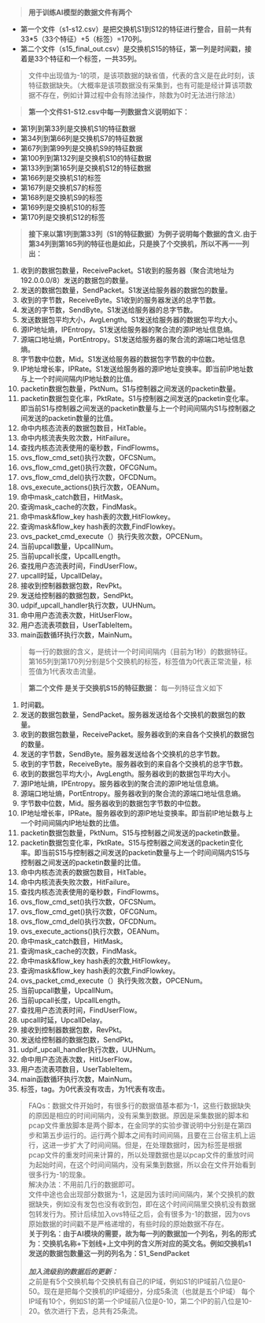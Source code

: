 ﻿> **用于训练AI模型的数据文件有两个**

 - 第一个文件（s1-s12.csv）是把交换机S1到S12的特征进行整合，目前一共有33*5（33个特征）+5（标签）=170列。
 - 第二个文件（s15_final_out.csv）是交换机S15的特征，第一列是时间戳，接着是33个特征和一个标签，一共35列。

 

> 文件中出现值为-1的项，是该项数据的缺省值，代表的含义是在此时刻，该特征数据缺失。（大概率是该项数据没有采集到，也有可能是经计算该项数据不存在，例如计算过程中会有除法操作，除数为0时无法进行除法）

> **第一个文件S1-S12.csv中每一列数据含义说明如下：**

 - 第1列到第33列是交换机S1的特征数据
 - 第34列到第66列是交换机S7的特征数据
 - 第67列到第99列是交换机S9的特征数据
 - 第100列到第132列是交换机S10的特征数据
 - 第133列到第165列是交换机S12的特征数据
 - 第166列是交换机S1的标签
 - 第167列是交换机S7的标签
 - 第168列是交换机S9的标签
 - 第169列是交换机S10的标签
 - 第170列是交换机S12的标签
 

> **接下来以第1列到第33列（S1的特征数据）为例子说明每个数据的含义.由于第34列到第165列的特征也是如此，只是换了个交换机，所以不再一一列出：**

 1. 收到的数据包数量，ReceivePacket。S1收到的服务器（聚合流地址为192.0.0.0/8）发送的数据包的数量。
 2. 发送的数据包数量，SendPacket。S1发送给服务器的数据包的数量。
 3. 收到的字节数，ReceiveByte。S1收到的服务器发送的总字节数。
 4. 发送的字节数，SendByte。S1发送给服务器的总字节数。
 5. 发送数据包平均大小，AvgLength。S1发送给服务器的数据包平均大小。
 6. 源IP地址熵，IPEntropy。S1发送给服务器的聚合流的源IP地址信息熵。
 7. 源端口地址熵，PortEntropy。S1发送给服务器的聚合流的源端口地址信息熵。
 8. 字节数中位数，Mid。S1发送给服务器的数据包字节数的中位数。
 9. IP地址增长率，IPRate。S1发送给服务器的源IP地址变换率。即当前IP地址数与上一个时间间隔内IP地址数的比值。
 10. packetin数据包数量，PktNum。S1与控制器之间发送的packetin数量。
 11. packetin数据包变化率，PktRate。S1与控制器之间发送的packetin变化率。即当前S1与控制器之间发送的packetin数量与上一个时间间隔内S1与控制器之间发送的packetin数量的比值。
 12. 命中内核态流表的数据包数目，HitTable。
 13. 命中内核流表失败次数，HitFailure。
 14. 查找内核态流表使用的毫秒数，FindFlowms。
 15. ovs_flow_cmd_set()执行次数，OFCSNum。
 16. ovs_flow_cmd_get()执行次数，OFCGNum。
 17. ovs_flow_cmd_del()执行次数，OFCDNum。
 18. ovs_execute_actions()执行次数，OEANum。
 19. 命中mask_catch数目，HitMask。
 20. 查询mask_cache的次数，FindMask。
 21. 命中mask&flow_key hash表的次数,HitFlowkey。
 22. 查询mask&flow_key hash表的次数,FindFlowkey。
 23. ovs_packet_cmd_execute（）执行失败次数，OPCENum。
 24. 当前upcall数量，UpcallNum。
 25. 当前upcall长度，UpcallLength。
 26. 查找用户态流表时间，FindUserFlow。
 27. upcall时延，UpcallDelay。
 28. 接收到控制器数据包数，RevPkt。
 29. 发送给控制器的数据包数，SendPkt。
 30. udpif_upcall_handler执行次数，UUHNum。
 31.  命中用户态流表次数，HitUserFlow。
 32. 用户态流表项数目，UserTableItem。
 33. main函数循环执行次数，MainNum。

> 每一行的数据的含义，是统计一个时间间隔内（目前为1秒）的数据特征。<br>第165列到第170列分别是5个交换机的标签，标签值为0代表正常流量，标签值为1代表攻击流量。

>**第二个文件 是关于交换机S15的特征数据：** 每一列特征含义如下
 1. 时间戳。
 2. 发送的数据包数量，SendPacket。服务器发送给各个交换机的数据包的数量。
 3. 收到的数据包数量，ReceivePacket。服务器收到的来自各个交换机的数据包的数量。
 4. 发送的字节数，SendByte。服务器发送给各个交换机的总字节数。
 5. 收到的字节数，ReceiveByte。服务器收到的来自各个交换机的总字节数。
 6. 收到的数据包平均大小，AvgLength。服务器收到的数据包平均大小。
 7. 源IP地址熵，IPEntropy。服务器收到的聚合流的源IP地址信息熵。
 8. 源端口地址熵，PortEntropy。服务器收到的聚合流的源端口地址信息熵。
 9. 字节数中位数，Mid。服务器收到的数据包字节数的中位数。
 10. IP地址增长率，IPRate。服务器收到的源IP地址变换率。即当前IP地址数与上一个时间间隔内IP地址数的比值。
 11. packetin数据包数量，PktNum。S15与控制器之间发送的packetin数量。
 12. packetin数据包变化率，PktRate。S15与控制器之间发送的packetin变化率。即当前S15与控制器之间发送的packetin数量与上一个时间间隔内S15与控制器之间发送的packetin数量的比值。
 13.  命中内核态流表的数据包数目，HitTable。
 14. 命中内核流表失败次数，HitFailure。
 15. 查找内核态流表使用的毫秒数，FindFlowms。
 16. ovs_flow_cmd_set()执行次数，OFCSNum。
 17. ovs_flow_cmd_get()执行次数，OFCGNum。
 18. ovs_flow_cmd_del()执行次数，OFCDNum。
 19. ovs_execute_actions()执行次数，OEANum。
 20. 命中mask_catch数目，HitMask。
 21. 查询mask_cache的次数，FindMask。
 22. 命中mask&flow_key hash表的次数,HitFlowkey。
 23. 查询mask&flow_key hash表的次数,FindFlowkey。
 24. ovs_packet_cmd_execute（）执行失败次数，OPCENum。
 25. 当前upcall数量，UpcallNum。
 26. 当前upcall长度，UpcallLength。
 27. 查找用户态流表时间，FindUserFlow。
 28. upcall时延，UpcallDelay。
 29. 接收到控制器数据包数，RevPkt。
 30. 发送给控制器的数据包数，SendPkt。
 31. udpif_upcall_handler执行次数，UUHNum。
 32.  命中用户态流表次数，HitUserFlow。
 33. 用户态流表项数目，UserTableItem。
 34. main函数循环执行次数，MainNum。
 35. 标签，tag。为0代表没有攻击，为1代表有攻击。
> FAQs：数据文件开始时，有很多行的数据值基本都为-1，这些行数据缺失的原因是相应的时间间隔内，没有采集到数据。原因是采集数据的脚本和pcap文件重放脚本是两个脚本，在金同学的实验步骤说明中分别是在第四步和第五步运行的。运行两个脚本之间有时间间隔，且要在三台宿主机上运行，这进一步扩大了时间间隔。但是，在处理数据时，因为标签是根据pcap文件的重发时间来计算的，所以处理数据也是以pcap文件的重放时间为起始时间，在这个时间间隔内，没有采集到数据，所以会在文件开始看到很多行为-1的现象。<br>解决办法：不用前几行的数据即可。<br>
> 文件中途也会出现部分数据为-1，这是因为该时间间隔内，某个交换机的数据缺失，例如没有发包也没有收到包，即在这个时间间隔里交换机没有数据包转发行为。预计后续加入ovs特征之后，会有很多为-1的数据，因为ovs原始数据的时间戳不是严格递增的，有些时段的原始数据不存在。<br>**关于列名：由于AI模块的需要，故为每一列的数据加一个列名，列名的形式为：交换机名称+下划线+上文中列的含义所对应的英文名。例如交换机s1发送的数据包数量这一列的列名为：S1_SendPacket** <br><br>***加入流级别的数据后的更新：***<br> 之前是有5个交换机每个交换机有自己的IP域，例如S1的IP域前八位是0-50。现在是把每个交换机的IP域细分，分成5条流（也就是五个IP域）
每个IP域有10个，例如S1的第一个IP域前八位是0-10，第二个IP的前八位是10-20。依次进行下去，总共有25条流。
 


